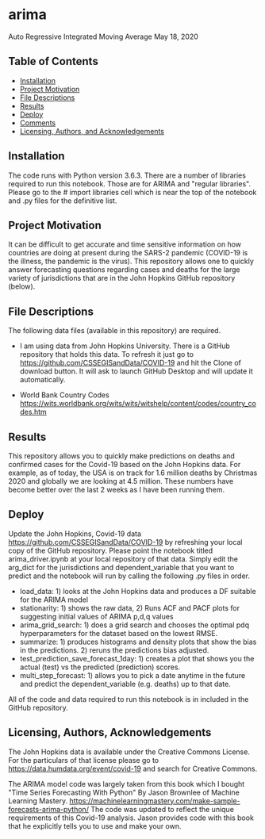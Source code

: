 # arima
Auto Regressive Integrated Moving Average
May 18, 2020


## Table of Contents

- [Installation](#installation)
- [Project Motivation](#motivation)
- [File Descriptions](#files)
- [Results](#results)
- [Deploy](#deploy)
- [Comments](#comments)
- [Licensing, Authors, and Acknowledgements](#licensing)


## Installation <a name="installation"></a>

The code runs with Python version 3.6.3. There are a number of libraries required to run this notebook. Those are for ARIMA and "regular libraries". Please go to the # import libraries cell which is near the top of the notebook and .py files for the definitive list.


## Project Motivation<a name="motivation"></a>

It can be difficult to get accurate  and time sensitive information on how countries are doing at present during the SARS-2 pandemic (COVID-19 is the illness, the pandemic is the virus).  This repository allows one to quickly answer forecasting questions regarding cases and deaths for the large variety of jurisdictions that are in the John Hopkins GitHub repository (below).


## File Descriptions <a name="files"></a>

The following data files (available in this repository) are required.

- I am using data from John Hopkins University. There is a GitHub repository that holds this data. To refresh it just go to https://github.com/CSSEGISandData/COVID-19 and hit the Clone of download button. It will ask to launch GitHub Desktop and will update it automatically.

- World Bank Country Codes
https://wits.worldbank.org/wits/wits/witshelp/content/codes/country_codes.htm


## Results<a name="results"></a>

This repository allows you to quickly make predictions on deaths and confirmed cases for the Covid-19 based on the John Hopkins data. For example, as of today, the USA is on track for 1.6 million deaths by Christmas 2020 and globally we are looking at 4.5 million. These numbers have become better over the last 2 weeks as I have been running them.


## Deploy<a name="deploy"></a>

Update the John Hopkins, Covid-19 data https://github.com/CSSEGISandData/COVID-19 by refreshing your local copy of the GitHub repository. Please point the notebook titled arima_driver.ipynb at your local repository of that data. Simply edit the arg_dict for the jurisdictions and dependent_variable that you want to predict and the notebook will run by calling the following .py files in order.
- load_data: 1) looks at the John Hopkins data and produces a DF suitable for the ARIMA model
- stationarity: 1) shows the raw data, 2) Runs ACF and PACF plots for suggesting initial values of ARIMA p,d,q values
- arima_grid_search: 1) does a grid search and chooses the optimal pdq hyperparameters for the dataset based on the lowest RMSE.
- summarize: 1) produces histograms and density plots that show the bias in the predictions. 2) reruns the predictions bias adjusted.
- test_prediction_save_forecast_1day: 1) creates a plot that shows you the actual (test) vs the predicted (prediction) scores.
- multi_step_forecast: 1) allows you to pick a date anytime in the future and predict the dependent_variable (e.g. deaths) up to that date.

All of the code and data required to run this notebook is in included in the GitHub repository.


## Licensing, Authors, Acknowledgements<a name="licensing"></a>

The John Hopkins data is available under the Creative Commons License. For the particulars of that license please go to https://data.humdata.org/event/covid-19 and search for Creative Commons.

The ARIMA model code was largely taken from this book which I bought "Time Series Forecasting With Python" By Jason Brownlee of Machine Learning Mastery. https://machinelearningmastery.com/make-sample-forecasts-arima-python/ The code was updated to reflect the unique requirements of this Covid-19 analysis. Jason provides code with this book that he explicitly tells you to use and make your own.
